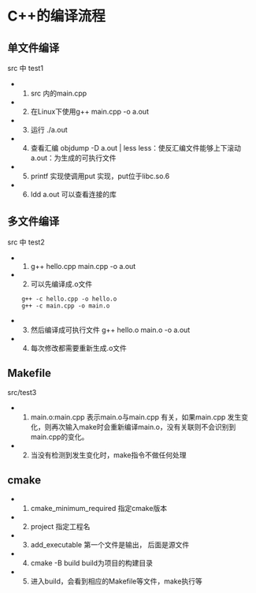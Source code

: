 # C++的编译流程

## 单文件编译
src 中 test1
* 1. src 内的main.cpp
* 2. 在Linux下使用g++ main.cpp -o a.out
* 3. 运行 ./a.out
* 4. 查看汇编   objdump -D a.out | less
less：使反汇编文件能够上下滚动
a.out：为生成的可执行文件
* 5. printf 实现使调用put 实现，put位于libc.so.6
* 6. ldd a.out 可以查看连接的库

## 多文件编译
src 中 test2
* 1. g++ hello.cpp main.cpp -o a.out
* 2. 可以先编译成.o文件
```
    g++ -c hello.cpp -o hello.o
    g++ -c main.cpp -o main.o
```
* 3. 然后编译成可执行文件 g++ hello.o main.o -o a.out
* 4. 每次修改都需要重新生成.o文件
  
## Makefile
src/test3
* 1. main.o:main.cpp  表示main.o与main.cpp 有关，如果main.cpp 发生变化，则再次输入make时会重新编译main.o，没有关联则不会识别到main.cpp的变化。
* 2. 当没有检测到发生变化时，make指令不做任何处理
  
## cmake
* 1. cmake_minimum_required 指定cmake版本
* 2. project 指定工程名
* 3. add_executable  第一个文件是输出， 后面是源文件
* 4. cmake -B build    build为项目的构建目录
* 5. 进入build，会看到相应的Makefile等文件，make执行等


